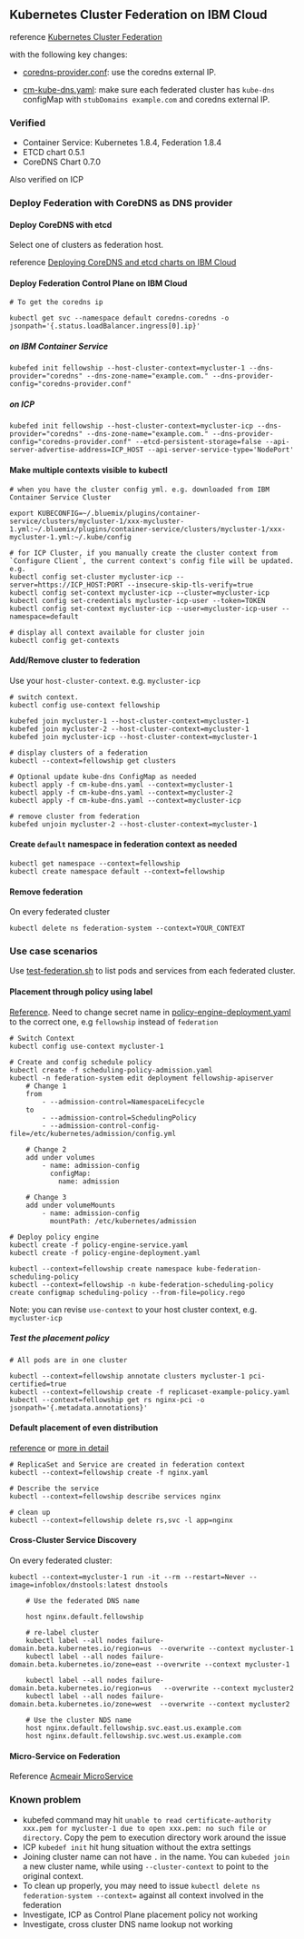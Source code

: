 ## Kubernetes Cluster Federation on IBM Cloud


reference [Kubernetes Cluster Federation](https://kubernetes.io/docs/tasks/federation/set-up-cluster-federation-kubefed/)

with the following key changes:

* [coredns-provider.conf](coredns-provider.conf): use the coredns external IP.

* [cm-kube-dns.yaml](cm-kube-dns.yaml): make sure each federated cluster has `kube-dns` configMap with `stubDomains example.com` and coredns external IP.


### Verified 

* Container Service: Kubernetes 1.8.4, Federation 1.8.4
* ETCD chart 0.5.1
* CoreDNS Chart 0.7.0

Also verified on ICP 

### Deploy Federation with CoreDNS as DNS provider

#### Deploy CoreDNS with etcd

Select one of clusters as federation host. 

reference [Deploying CoreDNS and etcd charts on IBM Cloud](../charts/coredns/README.md)

#### Deploy Federation Control Plane on IBM Cloud

	# To get the coredns ip
	
	kubectl get svc --namespace default coredns-coredns -o jsonpath='{.status.loadBalancer.ingress[0].ip}'

##### on IBM Container Service
	
	kubefed init fellowship --host-cluster-context=mycluster-1 --dns-provider="coredns" --dns-zone-name="example.com." --dns-provider-config="coredns-provider.conf"
		
##### on ICP

	kubefed init fellowship --host-cluster-context=mycluster-icp --dns-provider="coredns" --dns-zone-name="example.com." --dns-provider-config="coredns-provider.conf" --etcd-persistent-storage=false --api-server-advertise-address=ICP_HOST --api-server-service-type='NodePort'
	

#### Make multiple contexts visible to kubectl

	# when you have the cluster config yml. e.g. downloaded from IBM Container Service Cluster
	
	export KUBECONFIG=~/.bluemix/plugins/container-service/clusters/mycluster-1/xxx-mycluster-1.yml:~/.bluemix/plugins/container-service/clusters/mycluster-1/xxx-mycluster-1.yml:~/.kube/config
	
	# for ICP Cluster, if you manually create the cluster context from `Configure Client`, the current context's config file will be updated. e.g.
	kubectl config set-cluster mycluster-icp --server=https://ICP_HOST:PORT --insecure-skip-tls-verify=true
	kubectl config set-context mycluster-icp --cluster=mycluster-icp
	kubectl config set-credentials mycluster-icp-user --token=TOKEN
	kubectl config set-context mycluster-icp --user=mycluster-icp-user --namespace=default

	# display all context available for cluster join	
	kubectl config get-contexts
	
	
#### Add/Remove cluster to federation

Use your `host-cluster-context`. e.g. `mycluster-icp`

	# switch context.
	kubectl config use-context fellowship

	kubefed join mycluster-1 --host-cluster-context=mycluster-1
	kubefed join mycluster-2 --host-cluster-context=mycluster-1
	kubefed join mycluster-icp --host-cluster-context=mycluster-1

	# display clusters of a federation
	kubectl --context=fellowship get clusters
	
	# Optional update kube-dns ConfigMap as needed
	kubectl apply -f cm-kube-dns.yaml --context=mycluster-1
	kubectl apply -f cm-kube-dns.yaml --context=mycluster-2
	kubectl apply -f cm-kube-dns.yaml --context=mycluster-icp
	
	# remove cluster from federation
	kubefed unjoin mycluster-2 --host-cluster-context=mycluster-1

 	
#### Create `default` namespace in federation context as needed

	kubectl get namespace --context=fellowship
	kubectl create namespace default --context=fellowship

	
#### Remove federation 

On every federated cluster

	kubectl delete ns federation-system --context=YOUR_CONTEXT
	
	
### Use case scenarios

Use [test-federation.sh](test-federation.sh) to list pods and services from each federated cluster.

#### Placement through policy using label

[Reference](https://kubernetes.io/docs/tasks/federation/set-up-placement-policies-federation). Need to change secret name in [policy-engine-deployment.yaml](policy-engine-deployment.yaml) to the correct one, e.g `fellowship` instead of `federation`

    # Switch Context
	kubectl config use-context mycluster-1
	
	# Create and config schedule policy 
	kubectl create -f scheduling-policy-admission.yaml
	kubectl -n federation-system edit deployment fellowship-apiserver
		# Change 1 
		from
			- --admission-control=NamespaceLifecycle
		to
			- --admission-control=SchedulingPolicy
			- --admission-control-config-file=/etc/kubernetes/admission/config.yml

		# Change 2
		add under volumes
			- name: admission-config
			  configMap:
			    name: admission

		# Change 3
		add under volumeMounts
			- name: admission-config
			  mountPath: /etc/kubernetes/admission
	
	# Deploy policy engine
	kubectl create -f policy-engine-service.yaml
	kubectl create -f policy-engine-deployment.yaml
	
	kubectl --context=fellowship create namespace kube-federation-scheduling-policy
	kubectl --context=fellowship -n kube-federation-scheduling-policy create configmap scheduling-policy --from-file=policy.rego

Note: you can revise `use-context` to your host cluster context, e.g. `mycluster-icp`

##### Test the placement policy

	# All pods are in one cluster
	
	kubectl --context=fellowship annotate clusters mycluster-1 pci-certified=true
    kubectl --context=fellowship create -f replicaset-example-policy.yaml
	kubectl --context=fellowship get rs nginx-pci -o jsonpath='{.metadata.annotations}'


#### Default placement of even distribution

[reference](https://kubernetes.io/docs/tasks/federation/federation-service-discovery/) or [more in detail](https://github.com/kelseyhightower/kubernetes-cluster-federation/blob/master/labs/07-federated-nginx-service.md)

	# ReplicaSet and Service are created in federation context 
	kubectl --context=fellowship create -f nginx.yaml
	
	# Describe the service
	kubectl --context=fellowship describe services nginx

	# clean up
	kubectl --context=fellowship delete rs,svc -l app=nginx 


#### Cross-Cluster Service Discovery

On every federated cluster:

	kubectl --context=mycluster-1 run -it --rm --restart=Never --image=infoblox/dnstools:latest dnstools
	
		# Use the federated DNS name
		
		host nginx.default.fellowship
	
		# re-label cluster
		kubectl label --all nodes failure-domain.beta.kubernetes.io/region=us  --overwrite --context mycluster-1 
		kubectl label --all nodes failure-domain.beta.kubernetes.io/zone=east --overwrite --context mycluster-1

		kubectl label --all nodes failure-domain.beta.kubernetes.io/region=us   --overwrite --context mycluster2
		kubectl label --all nodes failure-domain.beta.kubernetes.io/zone=west  --overwrite --context mycluster2
		
		# Use the cluster NDS name
		host nginx.default.fellowship.svc.east.us.example.com
		host nginx.default.fellowship.svc.west.us.example.com

#### Micro-Service on Federation

Reference [Acmeair MicroService](https://github.com/yanglei99/acmeair-nodejs/blob/master/document/k8s/acmeair-ms-fed.yaml)

### Known problem


* kubefed command may hit `unable to read certificate-authority xxx.pem for mycluster-1 due to open xxx.pem: no such file or directory`. Copy the pem to execution directory work around the issue
* ICP `kubedef init` hit hung situation without the extra settings
* Joining cluster name can not have `.` in the name. You can `kubeded join` a new cluster name, while using `--cluster-context` to point to the original context.
* To clean up properly, you may need to issue `kubectl delete ns federation-system --context=` against all context involved in the federation
* Investigate, ICP as Control Plane placement policy not working
* Investigate, cross cluster DNS name lookup not working

